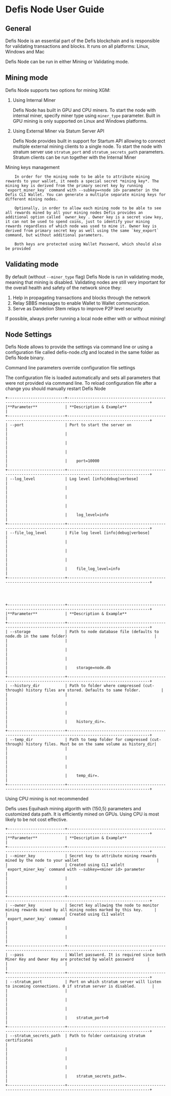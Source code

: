  
Defis Node User Guide
====================

General
------------------------


Defis Node is an essential part of the Defis blockchain and is responsible for validating transactions and blocks. It runs on all platforms: Linux, Windows and Mac 

Defis Node can be run in either Mining or Validating mode. 

Mining mode
------------------------

Defis Node supports two options for mining XGM:


1. Using Internal Miner

    Defis Node has built in GPU and CPU miners. To start the node with internal miner, specify miner type using `miner_type` parameter. Built in GPU mining is only supported on Linux and Windows platforms.

2. Using External Miner via Statum Server API

    Defis Node provides built in support for Startum API allowing to connect multiple external mining clients to a single node.  To start the node with stratum server use `stratum_port` and `stratum_secrets_path` parameters. Stratum clients can be run together with the Internal Miner

Mining keys management

        In order for the mining node to be able to attribute mining rewards to your wallet, it needs a special secret *mining key*. The mining key is derived from the primary secret key by running `export_miner_key` command with --subkey=<node id> parameter in the Defis CLI Wallet. You can generate a multiple separate mining keys for different mining nodes.

        Optionally, in order to allow each mining node to be able to see all rewards mined by all your mining nodes Defis provides an additional option called `owner_key`. Owner key is a secret view key, it can not be used to spend coins, just to identify your mining rewards regardless of which node was used to mine it. Owner key is derived from primary secret key as well using the same `key_export` command, but without additional parameters.

        Both keys are protected using Wallet Password, which should also be provided





Validating mode
------------------------

By default (without `--miner_type` flag) Defis Node is run in validating mode, meaning that mining is disabled. Validating nodes are still very important for the overall health and safety of the network since they:

1. Help in propagating transactions and blocks through the network 
2. Relay SBBS messages to enable Wallet to Wallet communication.
3. Serve as Dandelion Stem relays to improve P2P level security

If possible, always prefer running a local node either with or without mining!





Node Settings
------------------------

Defis Node allows to provide the settings via command line or using a configuration file called defis-node.cfg and located in the same folder as Defis Node binary. 

Command line parameters override configuration file settings

   The configuration file is loaded automatically and sets all parameters that were not provided via command line. To reload configuration file after a change you should manually restart Defis Node
```    
+-------------------------+----------------------------------------------------------------------------------------------------------+
|**Parameter**            | **Description & Example**                                                                                |
+-------------------------+----------------------------------------------------------------------------------------------------------+
| --port                  | Port to start the server on                                                                              |
|                         |                                                                                                          |
|                         |                                                                                  |
|                         |                                                                                                          |
|                         |    port=10000                                                                                            |
+-------------------------+----------------------------------------------------------------------------------------------------------+
| --log_level             | Log level [info|debug|verbose]                                                                           |
|                         |                                                                                                          |
|                         |                                                                                   |
|                         |                                                                                                          |
|                         |    log_level=info                                                                                        |
+-------------------------+----------------------------------------------------------------------------------------------------------+
| --file_log_level        | File log level [info|debug|verbose]                                                                      |
|                         |                                                                                                          |
|                         |                                                                                    |
|                         |                                                                                                          |
|                         |    file_log_level=info                                                                                   |
+-------------------------+----------------------------------------------------------------------------------------------------------+




+-------------------------+----------------------------------------------------------------------------------------------------------+
|**Parameter**            | **Description & Example**                                                                                |
+-------------------------+----------------------------------------------------------------------------------------------------------+
| --storage               | Path to node database file (defaults to node.db in the same folder)                                      |
|                         |                                                                                                          |
|                         |                                                                                   |
|                         |                                                                                                          |
|                         |    storage=node.db                                                                                       |
+-------------------------+----------------------------------------------------------------------------------------------------------+
| --history_dir           | Path to folder where compressed (cut-through) history files are stored. Defaults to same folder.         |
|                         |                                                                                                          |
|                         |                                                                                   |
|                         |                                                                                                          |
|                         |    history_dir=.                                                                                         |
+-------------------------+----------------------------------------------------------------------------------------------------------+
| --temp_dir              | Path to temp folder for compressed (cut-through) history files. Must be on the same volume as history_dir|
|                         |                                                                                                          |
|                         |                                                                                  |
|                         |                                                                                                          |
|                         |    temp_dir=.                                                                                            |
+-------------------------+----------------------------------------------------------------------------------------------------------+
```
Using CPU mining is not recommended

   Defis uses Equihash mining algorith with (150,5) parameters and customized data path. It is efficiently mined on GPUs. Using CPU is most likely to be not cost effective.

```
+-------------------------+----------------------------------------------------------------------------------------------------------+
|**Parameter**            | **Description & Example**                                                                                |
+-------------------------+----------------------------------------------------------------------------------------------------------+
| --miner_key             | Secret key to attribute mining rewards mined by the node to your wallet                                  |
|                         | Created using CLI walelt `export_miner_key` command with --subkey=<miner id> parameter                   |
|                         |                                                       |
|                         |                                                                                                          |
+-------------------------+----------------------------------------------------------------------------------------------------------+
| --owner_key             | Secret key allowing the node to monitor mining rewards mined by all mining nodes marked by this key.     |
|                         | Created using CLI walelt `export_owner_key` command                                                      |
|                         |                                                    |
|                         |                                                                                                          |
+-------------------------+----------------------------------------------------------------------------------------------------------+
| --pass                  | Wallet password. It is required since both Miner Key and Owner Key are protected by walelt password      |
|                         |                                                                                                          |
+-------------------------+----------------------------------------------------------------------------------------------------------+
| --stratum_port          | Port on which stratum server will listen to incoming connections. 0 if stratum server is disabled.       |
|                         |                                                                                                          |
|                         |                                                                                   |
|                         |                                                                                                          |
|                         |    stratum_port=0                                                                                        |
+-------------------------+----------------------------------------------------------------------------------------------------------+
| --stratum_secrets_path  | Path to folder containing stratum certificates                                                           |
|                         |                                                                                                          |
|                         |                                                                                   |
|                         |                                                                                                          |
|                         |    stratum_secrets_path=.                                                                                |
+-------------------------+----------------------------------------------------------------------------------------------------------+
```
